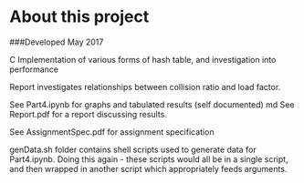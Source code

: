 # About this project
###Developed May 2017

C Implementation of various forms of hash table, and investigation into performance

Report investigates relationships between collision ratio and load factor. 

See Part4.ipynb for graphs and tabulated results (self documented)
md 
See Report.pdf for a report discussing results. 

See AssignmentSpec.pdf for assignment specification

genData.sh folder contains shell scripts used to generate data for Part4.ipynb. Doing this again - these scripts would all be in a single script, and then wrapped in another script which appropriately feeds arguments.
